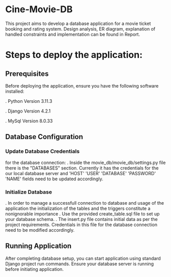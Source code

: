 # Cine-Movie-DB

This project aims to develop a database application for a movie ticket booking and rating system.
Design analysis, ER diagram, explanation of handled constraints and implementation can be found in Report.

# Steps to deploy the application:

## Prerequisites

Before deploying the application, ensure you have the following software installed:

. Python Version 3.11.3

. Django Version 4.2.1

. MySql Version 8.0.33

## Database Configuration

### Update Database Credentials

for the database connection:
. Inside the movie_db/movie_db/settings.py file there is the "DATABASES" section. Currently it has the credentials for the our local database server 
and 'HOST' 'USER' 'DATABASE' 'PASSWORD' 'NAME' fields need to be updated accordingly.

### Initialize Database
. In order to manage a successfull connection to database and usage of the application the initialization of the tables and the triggers constitute a nonignorable importance 
. Use the provided create_table.sql file to set up your database schema.
. The insert.py file contains initial data as per the project requirements. Credentials in this file for the database connection need to be modified accordingly.


## Running Application
After completing  database setup, you can start application using standard Django project run commands. Ensure your database server is running before initiating application.
